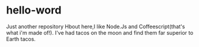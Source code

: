 # hello-word
Just another repository
Hbout  here,I like Node.Js and Coffeescript(that's what i'm made of!).
I've had tacos on the moon and find them far superior to Earth tacos.

